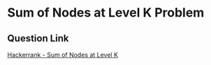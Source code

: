 # Sum of Nodes at Level K Problem

## Question Link

[Hackerrank - Sum of Nodes at Level K](https://www.hackerrank.com/contests/target-samsung-13-nov19/challenges/sum-of-nodes-in-kth-level)
